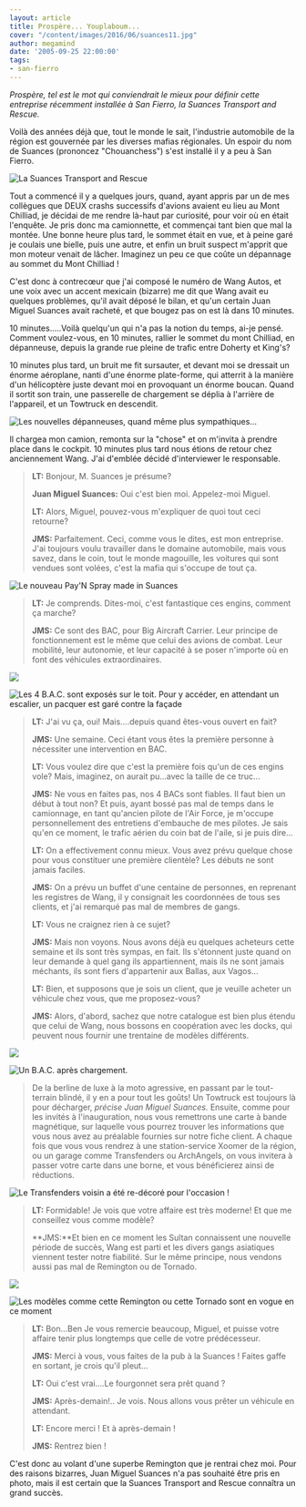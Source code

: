 ```yaml
---
layout: article
title: Prospère... Youplaboum...
cover: "/content/images/2016/06/suances11.jpg"
author: megamind
date: '2005-09-25 22:00:00'
tags:
- san-fierro
---
```


_Prospère, tel est le mot qui conviendrait le mieux pour définir cette entreprise récemment installée à San Fierro, la Suances Transport and Rescue._

Voilà des années déjà que, tout le monde le sait, l'industrie automobile de la région est gouvernée par les diverses mafias régionales. Un espoir du nom de Suances (prononcez "Chouanchess") s'est installé il y a peu à San Fierro.

![La Suances Transport and Rescue](  /content/images/2005/01/suances4.jpg)

Tout a commencé il y a quelques jours, quand, ayant appris par un de mes collègues que DEUX crashs successifs d'avions avaient eu lieu au Mont Chilliad, je décidai de me rendre là-haut par curiosité, pour voir où en était l'enquête. Je pris donc ma camionnette, et commençai tant bien que mal la montée. Une bonne heure plus tard, le sommet était en vue, et à peine garé je coulais une bielle, puis une autre, et enfin un bruit suspect m'apprit que mon moteur venait de lâcher. Imaginez un peu ce que coûte un dépannage au sommet du Mont Chilliad !

C'est donc à contrecœur que j'ai composé le numéro de Wang Autos, et une voix avec un accent mexicain (bizarre) me dit que Wang avait eu quelques problèmes, qu'il avait déposé le bilan, et qu'un certain Juan Miguel Suances avait racheté, et que bougez pas on est là dans 10 minutes.

10 minutes.....Voilà quelqu'un qui n'a pas la notion du temps, ai-je pensé. Comment voulez-vous, en 10 minutes, rallier le sommet du mont Chilliad, en dépanneuse, depuis la grande rue pleine de trafic entre Doherty et King's?

10 minutes plus tard, un bruit me fit sursauter, et devant moi se dressait un énorme aéroplane, nanti d'une énorme plate-forme, qui atterrit à la manière d'un hélicoptère juste devant moi en provoquant un énorme boucan. Quand il sortit son train, une passerelle de chargement se déplia à l'arrière de l'appareil, et un Towtruck en descendit.

![Les nouvelles dépanneuses, quand même plus sympathiques...](  /content/images/2005/01/suances7.jpg)

Il chargea mon camion, remonta sur la "chose" et on m'invita à prendre place dans le cockpit. 10 minutes plus tard nous étions de retour chez anciennement Wang. J'ai d'emblée décidé d'interviewer le responsable.

> **LT:** Bonjour, M. Suances je présume?
> 
> **Juan Miguel Suances:** Oui c'est bien moi. Appelez-moi Miguel.
> 
> **LT:** Alors, Miguel, pouvez-vous m'expliquer de quoi tout ceci retourne?
> 
> **JMS:** Parfaitement. Ceci, comme vous le dites, est mon entreprise. J'ai toujours voulu travailler dans le domaine automobile, mais vous savez, dans le coin, tout le monde magouille, les voitures qui sont vendues sont volées, c'est la mafia qui s'occupe de tout ça.

![Le nouveau Pay'N Spray made in Suances](  /content/images/2005/01/suances1.jpg)

> **LT:** Je comprends. Dites-moi, c'est fantastique ces engins, comment ça marche?
> 
> **JMS:** Ce sont des BAC, pour Big Aircraft Carrier. Leur principe de fonctionnement est le même que celui des avions de combat. Leur mobilité, leur autonomie, et leur capacité à se poser n'importe où en font des véhicules extraordinaires.

![](  /content/images/2005/01/suances3.jpg)

![Les 4 B.A.C. sont exposés sur le toit. Pour y accéder, en attendant un escalier, un pacquer est garé contre la façade](  /content/images/2005/01/suances2.jpg)

> **LT:** J'ai vu ça, oui! Mais....depuis quand êtes-vous ouvert en fait?
> 
> **JMS:** Une semaine. Ceci étant vous êtes la première personne à nécessiter une intervention en BAC.
> 
> **LT:** Vous voulez dire que c'est la première fois qu'un de ces engins vole? Mais, imaginez, on aurait pu...avec la taille de ce truc...
> 
> **JMS:** Ne vous en faites pas, nos 4 BACs sont fiables. Il faut bien un début à tout non? Et puis, ayant bossé pas mal de temps dans le camionnage, en tant qu'ancien pilote de l'Air Force, je m'occupe personnellement des entretiens d'embauche de mes pilotes. Je sais qu'en ce moment, le trafic aérien du coin bat de l'aile, si je puis dire...
> 
> **LT:** On a effectivement connu mieux. Vous avez prévu quelque chose pour vous constituer une première clientèle? Les débuts ne sont jamais faciles.
> 
> **JMS:** On a prévu un buffet d'une centaine de personnes, en reprenant les registres de Wang, il y consignait les coordonnées de tous ses clients, et j'ai remarqué pas mal de membres de gangs.
> 
> **LT:** Vous ne craignez rien à ce sujet?
> 
> **JMS:** Mais non voyons. Nous avons déjà eu quelques acheteurs cette semaine et ils sont très sympas, en fait. Ils s'étonnent juste quand on leur demande à quel gang ils appartiennent, mais ils ne sont jamais méchants, ils sont fiers d'appartenir aux Ballas, aux Vagos...
> 
> **LT:** Bien, et supposons que je sois un client, que je veuille acheter un véhicule chez vous, que me proposez-vous?
> 
> **JMS:** Alors, d'abord, sachez que notre catalogue est bien plus étendu que celui de Wang, nous bossons en coopération avec les docks, qui peuvent nous fournir une trentaine de modèles différents.

![](  /content/images/2005/01/suances9.jpg)

![Un B.A.C. après chargement.](  /content/images/2005/01/suances8.jpg)

> De la berline de luxe à la moto agressive, en passant par le tout-terrain blindé, il y en a pour tout les goûts! Un Towtruck est toujours là pour décharger, _précise Juan Miguel Suances._ Ensuite, comme pour les invités à l'inauguration, nous vous remettrons une carte à bande magnétique, sur laquelle vous pourrez trouver les informations que vous nous avez au préalable fournies sur notre fiche client. A chaque fois que vous vous rendrez à une station-service Xoomer de la région, ou un garage comme Transfenders ou ArchAngels, on vous invitera à passer votre carte dans une borne, et vous bénéficierez ainsi de réductions.

![Le Transfenders voisin a été re-décoré pour l'occasion !](  /content/images/2005/01/suances9.jpg)

> **LT:** Formidable! Je vois que votre affaire est très moderne! Et que me conseillez vous comme modèle?
> 
> \*\*JMS:\*\*Et bien en ce moment les Sultan connaissent une nouvelle période de succès, Wang est parti et les divers gangs asiatiques viennent tester notre fiabilité. Sur le même principe, nous vendons aussi pas mal de Remington ou de Tornado.

![](  /content/images/2005/01/suances5.jpg)

![Les modèles comme cette Remington ou cette Tornado sont en vogue en ce moment](  /content/images/2005/01/suances6.jpg)

> **LT:** Bon...Ben Je vous remercie beaucoup, Miguel, et puisse votre affaire tenir plus longtemps que celle de votre prédécesseur.
> 
> **JMS:** Merci à vous, vous faites de la pub à la Suances ! Faites gaffe en sortant, je crois qu'il pleut...
> 
> **LT:** Oui c'est vrai....Le fourgonnet sera prêt quand ?
> 
> **JMS:** Après-demain!.. Je vois. Nous allons vous prêter un véhicule en attendant.
> 
> **LT:** Encore merci ! Et à après-demain !
> 
> **JMS:** Rentrez bien !

C'est donc au volant d'une superbe Remington que je rentrai chez moi. Pour des raisons bizarres, Juan Miguel Suances n'a pas souhaité être pris en photo, mais il est certain que la Suances Transport and Rescue connaîtra un grand succès.

<!--kg-card-end: markdown-->
